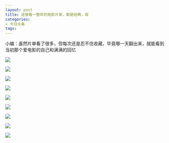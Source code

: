 ```yaml
---
layout: post
title: 足够看一整年的电影片单，都是经典，收
categories:
- 今日头条
tags:
---
```

小编：虽然片单看了很多，但每次还是忍不住收藏，毕竟哪一天翻出来，就能看到当初那个爱电影的自己和满满的回忆

![](http://p1.pstatp.com/large/7130/5555193005)

![](http://p3.pstatp.com/large/7133/3120152713)

![](http://p3.pstatp.com/large/7128/6058420825)

![](http://p3.pstatp.com/large/7130/5555447728)

![](http://p3.pstatp.com/large/7130/5555589704)

![](http://p2.pstatp.com/large/7128/6058711151)

![](http://p3.pstatp.com/large/7128/6058961472)

![](http://p3.pstatp.com/large/7128/6059149794)

![](http://p1.pstatp.com/large/7135/1753895280)